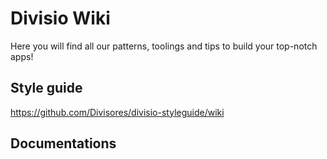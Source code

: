 # Divisio Wiki
Here you will find all our patterns, toolings and tips to build your top-notch apps!

## Style guide
https://github.com/Divisores/divisio-styleguide/wiki

## Documentations
